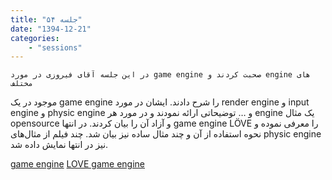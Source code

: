 ```yaml
---
title: "جلسه ۵۴"
date: "1394-12-21"
categories:
    - "sessions"
---
```

    در این جلسه آقای فیروزی در مورد game engine صحبت کردند و engine های مختلف
موجود در یک game engine را شرح دادند. ایشان در مورد render engine و input
engine و physic engine و … توضیحاتی ارائه نمودند و در مورد هر engine یک مثال
opensource و آزاد آن را بیان کردند. در انتها game engine LÖVE را معرفی نموده و
نحوه استفاده از آن و چند مثال ساده نیز بیان شد. چند فیلم از مثال‌های physic
engine نیز در انتها نمایش داده شد.

[game engine](https://shirazlug.ir/wp-content/uploads/2016/03/game-engine.odp)
[LOVE game engine](https://shirazlug.ir/wp-content/uploads/2016/03/love2d.odp)

